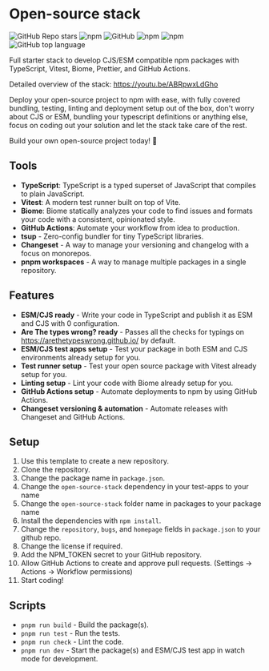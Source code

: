 # Open-source stack

![GitHub Repo stars](https://img.shields.io/github/stars/forge42dev/open-source-stack?style=social)
![npm](https://img.shields.io/npm/v/open-source-stack?style=plastic)
![GitHub](https://img.shields.io/github/license/forge42dev/open-source-stack?style=plastic)
![npm](https://img.shields.io/npm/dy/open-source-stack?style=plastic)
![npm](https://img.shields.io/npm/dw/open-source-stack?style=plastic)
![GitHub top language](https://img.shields.io/github/languages/top/forge42dev/open-source-stack?style=plastic)

Full starter stack to develop CJS/ESM compatible npm packages with TypeScript, Vitest, Biome, Prettier, and GitHub Actions.

Detailed overview of the stack:
https://youtu.be/ABRpwxLdGho

Deploy your open-source project to npm with ease, with fully covered bundling, testing, linting and deployment setup out of the box,
don't worry about CJS or ESM, bundling your typescript definitions or anything else, focus on coding out your solution and let the stack take care of the rest.

Build your own open-source project today! 🚀

## Tools

- **TypeScript**: TypeScript is a typed superset of JavaScript that compiles to plain JavaScript.
- **Vitest**: A modern test runner built on top of Vite.
- **Biome**: Biome statically analyzes your code to find issues and formats your code with a consistent, opinionated style.
- **GitHub Actions**: Automate your workflow from idea to production.
- **tsup** - Zero-config bundler for tiny TypeScript libraries.
- **Changeset** - A way to manage your versioning and changelog with a focus on monorepos.
- **pnpm workspaces** - A way to manage multiple packages in a single repository.

## Features

- **ESM/CJS ready** - Write your code in TypeScript and publish it as ESM and CJS with 0 configuration.
- **Are The types wrong? ready** - Passes all the checks for typings on https://arethetypeswrong.github.io/ by default.
- **ESM/CJS test apps setup** - Test your package in both ESM and CJS environments already setup for you.
- **Test runner setup** - Test your open source package with Vitest already setup for you.
- **Linting setup** - Lint your code with Biome already setup for you.
- **GitHub Actions setup** - Automate deployments to npm by using GitHub Actions.
- **Changeset versioning & automation** - Automate releases with Changeset and GitHub Actions.

## Setup

1. Use this template to create a new repository.
2. Clone the repository.
3. Change the package name in `package.json`.
4. Change the `open-source-stack` dependency in your test-apps to your name
5. Change the `open-source-stack` folder name in packages to your package name
6. Install the dependencies with `npm install`.
7. Change the `repository`, `bugs`, and `homepage` fields in `package.json` to your github repo.
8. Change the license if required.
9. Add the NPM_TOKEN secret to your GitHub repository.
10. Allow GitHub Actions to create and approve pull requests. (Settings -> Actions -> Workflow permissions)
11. Start coding!

## Scripts

- `pnpm run build` - Build the package(s).
- `pnpm run test` - Run the tests.
- `pnpm run check` - Lint the code.
- `pnpm run dev` - Start the package(s) and ESM/CJS test app in watch mode for development.
